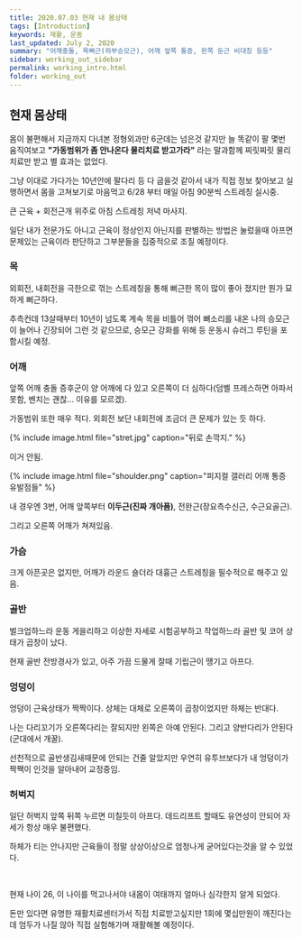 ```yaml
---
title: 2020.07.03 현재 내 몸상태
tags: [Introduction]
keywords: 재활, 운동
last_updated: July 2, 2020
summary: "어깨충돌, 목뻐근(하부승모근), 어깨 앞쪽 통증, 왼쪽 둔근 비대칭 등등"
sidebar: working_out_sidebar
permalink: working_intro.html
folder: working_out
---
```


## 현재 몸상태

몸이 불편해서 지금까지 다녀본 정형외과만 6군데는 넘은것 같지만 늘 똑같이 팔 몇번 움직여보고 **"가동범위가 좀 안나온다 물리치료 받고가라"** 라는 말과함께 찌릿찌릿 물리치료만 받고 별 효과는 없었다.

그냥 이대로 가다가는 10년안에 팔다리 등 다 굽을것 같아서 내가 직접 정보 찾아보고 실행하면서 몸을 고쳐보기로 마음먹고 6/28 부터 매일 아침 90분씩 스트레칭 실시중.  

큰 근육 + 회전근개 위주로 아침 스트레칭 저녁 마사지.  

일단 내가 전문가도 아니고 근육이 정상인지 아닌지를 판별하는 방법은 눌렀을때 아프면 문제있는 근육이라 판단하고 그부분들을 집중적으로 조질 예정이다.



### 목

외회전, 내회전을 극한으로 꺾는 스트레칭을 통해 뻐근한 목이 많이 좋아 졌지만 뭔가 묘하게 뻐근하다.  

추측컨데 13살때부터 10년이 넘도록 계속 목을 비틀어 꺾어 뼈소리를 내온 나의 승모근이 늘어나 긴장되어 그런 것 같으므로, 승모근 강화를 위해 등 운동시 슈러그 루틴을 포함시킬 예정.

### 어깨

앞쪽 어깨 충돌 증후군이 양 어깨에 다 있고 오른쪽이 더 심하다(덤벨 프레스하면 아파서 못함, 벤치는 괜찮... 이유를 모르겠).  

가동범위 또한 매우 적다.  외회전 보단 내회전에 조금더 큰 문제가 있는 듯 하다.

{% include image.html file="stret.jpg" caption="뒤로 손깍지." %}  

이거 안됨.  

  

{% include image.html file="shoulder.png" caption="피지컬 갤러리 어깨 통증 유발점들" %}

내 경우엔 3번, 어깨 앞쪽부터 **이두근(진짜 개아픔)**, 전완근(장요측수신근, 수근요골근).  

  

그리고 오른쪽 어깨가 쳐져있음.

### 가슴

크게 아픈곳은 없지만, 어깨가 라운드 숄더라 대흉근 스트레칭을 필수적으로 해주고 있음.

### 골반

벌크업하느라 운동 게을리하고 이상한 자세로 시험공부하고 작업하느라 골반 및 코어 상태가 곱창이 났다.  

현재 골반 전방경사가 있고, 아주 가끔 드물게 잘때 기립근이 땡기고 아프다.

### 엉덩이

엉덩이 근육상태가 짝짝이다. 상체는 대체로 오른쪽이 곱창이었지만 하체는 반대다.  

나는 다리꼬기가 오른쪽다리는 잘되지만 왼쪽은 아예 안된다. 그리고 양반다리가 안된다(군대에서 개꿀).  

선천적으로 골반생김새때문에 안되는 건줄 알았지만 우연히 유투브보다가 내 엉덩이가 짝짹이 인것을 알아내어 교정중임.

### 허벅지

일단 허벅지 앞쪽 뒤쪽 누르면 미칠듯이 아프다. 데드리프트 할때도 유연성이 안되어 자세가 항상 매우 불편했다.  

하체가 티는 안나지만 근육들이 정말 상상이상으로 엄청나게 굳어있다는것을 알 수 있었다.

<br/>

현재 나이 26, 이 나이를 먹고나서야 내몸이 여태까지 얼마나 심각한지 알게 되었다.  

돈만 있다면 유명한 재활치료센터가서 직접 치료받고싶지만 1회에 몇십만원이 깨진다는데 엄두가 나질 않아 직접 실험해가며 재활해볼 예정이다.